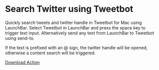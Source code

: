 # Search Twitter using Tweetbot

Quickly search tweets and twitter handle in Tweetbot for Mac using LaunchBar. Select Tweetbot in LaunchBar and press the space key to trigger text input. Alternatively send any text from LaunchBar to Tweetbot using send-to.

If the text is prefixed with an @ sign, the twitter handle will be opened, otherwise a content search will be triggered.

[Download Action](https://github.com/mlinzner/LaunchBarActions/blob/master/actions/Tweetbot%20Search/packages/Tweetbot%20Search.lbaction?raw=true)